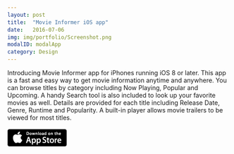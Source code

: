 ```yaml
---
layout: post
title:  "Movie Informer iOS app"
date:   2016-07-06
img: img/portfolio/Screenshot.png
modalID: modalApp
category: Design
---
```

Introducing Movie Informer app for iPhones running iOS 8 or later. This app is a fast and easy way to get movie information anytime and anywhere. You can browse titles by category including Now Playing, Popular and Upcoming. A handy Search tool is also included to look up your favorite movies as well. Details are provided for each title including Release Date, Genre, Runtime and Popularity. A built-in player allows movie trailers to be viewed for most titles.<br/><br/>
[![App Store](img/portfolio/appstore-badge.png)](https://itunes.apple.com/us/app/movie-informer/id1035141157?mt=8)